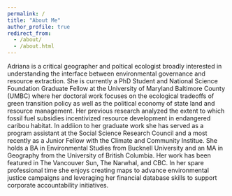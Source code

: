 ```yaml
---
permalink: /
title: "About Me"
author_profile: true
redirect_from: 
  - /about/
  - /about.html
---
```

Adriana is a critical geographer and poltical ecologist broadly interested in understanding the interface between environmental governance and resource extraction. She is currently a PhD Student and National Science Foundation Graduate Fellow at the University of Maryland Baltimore County (UMBC) where her doctoral work focuses on the ecological tradeoffs of green transition policy as well as the political economy of state land and resource management. Her previous research analyzed the extent to which fossil fuel subsidies incentivized resource development in endangered caribou habitat. In addiion to her graduate work she has served as a program assistant at the Social Science Research Council and a most recently as a Junior Fellow with the Climate and Community Institue. She holds a BA in Environmental Studies from Bucknell University and an MA in Geography from the University of British Columbia. Her work has been featured in The Vancouver Sun, The Narwhal, and CBC. In her spare professional time she enjoys creating maps to advance environmental justice campaigns and leveraging her financial database skills to support corporate accountability initiatives. 

